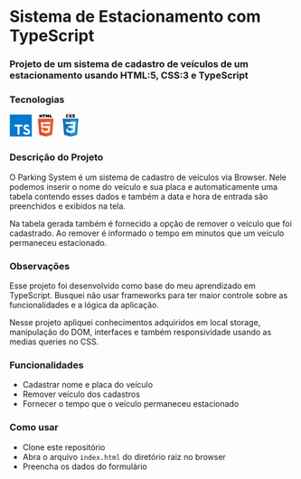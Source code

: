 # Sistema de Estacionamento com TypeScript

### Projeto de um sistema de cadastro de veículos de um estacionamento usando HTML:5, CSS:3 e TypeScript

### Tecnologias

<img src="https://raw.githubusercontent.com/devicons/devicon/master/icons/typescript/typescript-original.svg" alt="typescript" width="40" height="40"/>
<img src="https://raw.githubusercontent.com/devicons/devicon/master/icons/html5/html5-original-wordmark.svg" alt="html5" width="40" height="40"/>
<img src="https://raw.githubusercontent.com/devicons/devicon/master/icons/css3/css3-original-wordmark.svg" alt="css3" width="40" height="40"/>

### Descrição do Projeto

O Parking System é um sistema de cadastro de veículos via Browser. Nele podemos inserir o nome do veículo e sua placa e automaticamente uma tabela contendo esses dados e também a data e hora de entrada são preenchidos e exibidos na tela.

Na tabela gerada também é fornecido a opção de remover o veículo que foi cadastrado. Ao remover é informado o tempo em minutos que um veículo permaneceu estacionado.

### Observações

Esse projeto foi desenvolvido como base do meu aprendizado em TypeScript. Busquei não usar frameworks para ter maior controle sobre as funcionalidades e a lógica da aplicação.

Nesse projeto apliquei conhecimentos adquiridos em local storage, manipulação do DOM, interfaces e também responsividade usando as medias queries no CSS.

### Funcionalidades

- Cadastrar nome e placa do veículo
- Remover veículo dos cadastros
- Fornecer o tempo que o veículo permaneceu estacionado

### Como usar

- Clone este repositório
- Abra o arquivo ```index.html``` do diretório raiz no browser
- Preencha os dados do formulário

